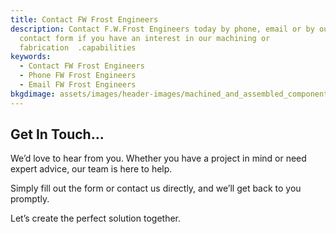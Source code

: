 ```yaml
---
title: Contact FW Frost Engineers
description: Contact F.W.Frost Engineers today by phone, email or by our website
  contact form if you have an interest in our machining or
  fabrication  .capabilities
keywords:
  - Contact FW Frost Engineers
  - Phone FW Frost Engineers
  - Email FW Frost Engineers
bkgdimage: assets/images/header-images/machined_and_assembled_components.jpg
---
```

## Get In Touch...

We’d love to hear from you. Whether you have a project in mind or need expert advice, our team is here to help.

Simply fill out the form or contact us directly, and we’ll get back to you promptly.

Let’s create the perfect solution together.